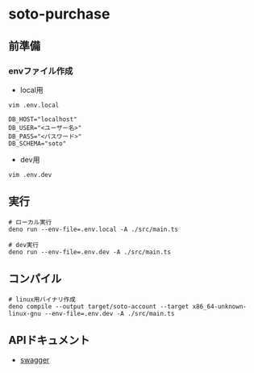 # soto-purchase

## 前準備

### envファイル作成

- local用

```shell
vim .env.local
```

```
DB_HOST="localhost"
DB_USER="<ユーザー名>"
DB_PASS="<パスワード>"
DB_SCHEMA="soto"
```

- dev用

```shell
vim .env.dev
```

## 実行

```shell
# ローカル実行
deno run --env-file=.env.local -A ./src/main.ts
```

```shell
# dev実行
deno run --env-file=.env.dev -A ./src/main.ts
```

## コンパイル

```shell
# linux用バイナリ作成
deno compile --output target/soto-account --target x86_64-unknown-linux-gnu --env-file=.env.dev -A ./src/main.ts
```

## APIドキュメント
- [swagger](https://akitsu-lab.github.io/soto-swagger/soto-purchase/index.html#/Purchase/purchaseKuji)
